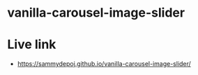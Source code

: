# vanilla-carousel-image-slider

# Live link
- https://sammydepoj.github.io/vanilla-carousel-image-slider/
